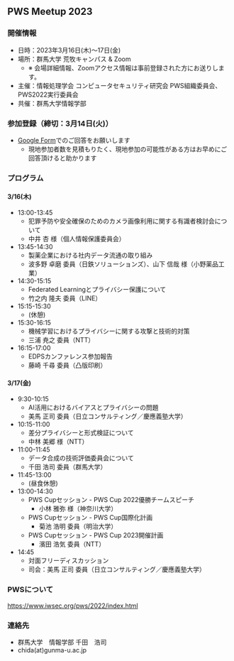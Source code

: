 ## PWS Meetup 2023 

### 開催情報
- 日時：2023年3月16日(木)～17日(金)
- 場所：群馬大学 荒牧キャンパス & Zoom
    - ※ 会場詳細情報、Zoomアクセス情報は事前登録された方にお送りします。
- 主催：情報処理学会 コンピュータセキュリティ研究会 PWS組織委員会、PWS2022実行委員会
- 共催：群馬大学情報学部

### 参加登録（締切：3月14日(火)）
- [Google Form](https://docs.google.com/forms/d/e/1FAIpQLSeCX28MbdycE8T8-4Gjeu8UlIk6CLVqqfzH0nJsTdsbdyAilw/viewform?vc=0&c=0&w=1&flr=0)でのご回答をお願いします
    - 現地参加者数を見積もりたく、現地参加の可能性がある方はお早めにご回答頂けると助かります

### プログラム
#### 3/16(木)
- 13:00-13:45
    - 犯罪予防や安全確保のためのカメラ画像利用に関する有識者検討会について
    - 中井 杏 様（個人情報保護委員会）
- 13:45-14:30
    - 製薬企業における社内データ流通の取り組み
    - 波多野 卓磨 委員（日鉄ソリューションズ）、山下 信哉 様（小野薬品工業）
- 14:30-15:15
    - Federated Learningとプライバシー保護について
    - 竹之内 隆夫 委員（LINE）
- 15:15-15:30
    - (休憩) 
- 15:30-16:15
    - 機械学習におけるプライバシーに関する攻撃と技術的対策
    - 三浦 尭之 委員（NTT）
- 16:15-17:00
    - EDPSカンファレンス参加報告
    - 藤崎 千尋 委員（凸版印刷）

#### 3/17(金)
- 9:30-10:15
    - AI活用におけるバイアスとプライバシーの問題
    - 美馬 正司 委員（日立コンサルティング／慶應義塾大学）
- 10:15-11:00
    - 差分プライバシーと形式検証について
    - 中林 美郷 様（NTT）
- 11:00-11:45
    - データ合成の技術評価委員会について
    - 千田 浩司 委員（群馬大学）
- 11:45-13:00
    - (昼食休憩)
- 13:00-14:30
    - PWS Cupセッション - PWS Cup 2022優勝チームスピーチ
        - 小林 雅弥 様（神奈川大学）
    - PWS Cupセッション - PWS Cup国際化計画
        - 菊池 浩明 委員（明治大学）
    - PWS Cupセッション - PWS Cup 2023開催計画
        - 濱田 浩気 委員（NTT）
- 14:45
    - 対面フリーディスカッション
    - 司会：美馬 正司 委員（日立コンサルティング／慶應義塾大学）

### PWSについて
https://www.iwsec.org/pws/2022/index.html

### 連絡先
- 群馬大学　情報学部 千田　浩司
- chida(at)gunma-u.ac.jp
